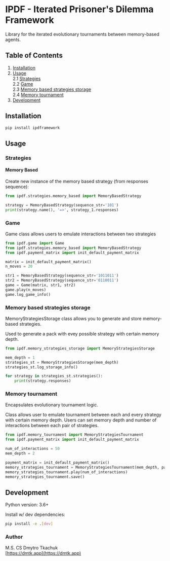# IPDF - Iterated Prisoner's Dilemma Framework

Library for the iterated evolutionary tournaments between memory-based agents.

## Table of Contents

1. [Installation](#installation)
2. [Usage](#usage)  
    2.1 [Strategies](#strategies)  
    2.2 [Game](#game)  
    2.3 [Memory based strategies storage](#memory-based-strategies-storage)  
    2.4 [Memory tournament](#memory-tournament)  
3. [Development](#development)

## Installation

```bash
pip install ipdframework
```

## Usage

### Strategies

#### Memory Based

Create new instance of the memory based strategy (from responses sequence):

```python
from ipdf.strategies.memory_based import MemoryBasedStrategy

strategy = MemoryBasedStrategy(sequence_str='101')
print(strategy.name(), '=>', strategy_1.responses)
```

### Game

Game class allows users to emulate interactions between two strategies

```python
from ipdf.game import Game
from ipdf.strategies.memory_based import MemoryBasedStrategy
from ipdf.payment_matrix import init_default_payment_matrix

matrix = init_default_payment_matrix()
n_moves = 20

str1 = MemoryBasedStrategy(sequence_str='1011011')
str2 = MemoryBasedStrategy(sequence_str='0110011')
game = Game(matrix, str1, str2)
game.play(n_moves)
game.log_game_info()
```

### Memory based strategies storage

MemoryStrategiesStorage class allows you to generate and store  memory-based strategies.

Used to generate a pack with evey possible strategy with certain memory depth.

```python
from ipdf.memory_strategies_storage import MemoryStrategiesStorage

mem_depth = 1
strategies_st = MemoryStrategiesStorage(mem_depth)
strategies_st.log_storage_info()

for strategy in strategies_st.strategies():
    print(strategy.responses)
```

### Memory tournament

Encapsulates evolutionary tournament logic.  

Class allows user to emulate tournament between each and every strategy with certain memory depth. Users can set memory depth and number of interactions between each pair of strategies.

```python
from ipdf.memory_tournament import MemoryStrategiesTournament
from ipdf.payment_matrix import init_default_payment_matrix

num_of_interactions = 50
mem_depth = 2

payment_matrix = init_default_payment_matrix()
memory_strategies_tournament = MemoryStrategiesTournament(mem_depth, payment_matrix)
memory_strategies_tournament.play(num_of_interactions)
memory_strategies_tournament.save()
```

## Development

Python version: 3.6+

Install w/ dev dependencies:

```bash
pip install -e .[dev]
```

### Author

M.S. CS Dmytro Tkachuk  
[https://dmtk.app](https://dmtk.app)
